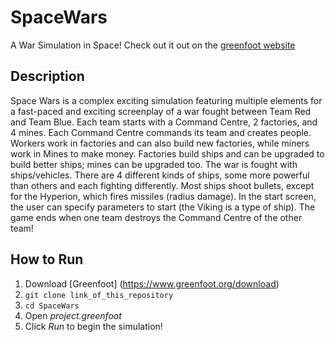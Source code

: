 # SpaceWars
A War Simulation in Space!
Check out it out on the [greenfoot website](https://www.greenfoot.org/scenarios/24799 "Online Scenario")

## Description
Space Wars is a complex exciting simulation featuring multiple elements for a fast-paced and exciting screenplay of a war fought between Team Red and Team Blue. Each team starts with a Command Centre, 2 factories, and 4 mines. Each Command Centre commands its team and creates people. Workers work in factories and can also build new factories, while miners work in Mines to make money. Factories build ships and can be upgraded to build better ships; mines can be upgraded too. The war is fought with ships/vehicles. There are 4 different kinds of ships, some more powerful than others and each fighting differently. Most ships shoot bullets, except for the Hyperion, which fires missiles (radius damage). In the start screen, the user can specify parameters to start (the Viking is a type of ship). The game ends when one team destroys the Command Centre of the other team!

## How to Run
1. Download [Greenfoot] (https://www.greenfoot.org/download)
2. `git clone link_of_this_repository`
3. `cd SpaceWars`
4. Open *project.greenfoot*
5. Click *Run* to begin the simulation! 


